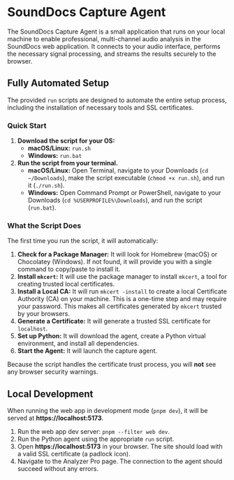 # SoundDocs Capture Agent

The SoundDocs Capture Agent is a small application that runs on your local machine to enable professional, multi-channel audio analysis in the SoundDocs web application. It connects to your audio interface, performs the necessary signal processing, and streams the results securely to the browser.

## Fully Automated Setup

The provided `run` scripts are designed to automate the entire setup process, including the installation of necessary tools and SSL certificates.

### Quick Start

1.  **Download the script for your OS:**
    - **macOS/Linux:** `run.sh`
    - **Windows:** `run.bat`
2.  **Run the script from your terminal.**
    - **macOS/Linux:** Open Terminal, navigate to your Downloads (`cd ~/Downloads`), make the script executable (`chmod +x run.sh`), and run it (`./run.sh`).
    - **Windows:** Open Command Prompt or PowerShell, navigate to your Downloads (`cd %USERPROFILE%\Downloads`), and run the script (`run.bat`).

### What the Script Does

The first time you run the script, it will automatically:

1.  **Check for a Package Manager:** It will look for Homebrew (macOS) or Chocolatey (Windows). If not found, it will provide you with a single command to copy/paste to install it.
2.  **Install `mkcert`:** It will use the package manager to install `mkcert`, a tool for creating trusted local certificates.
3.  **Install a Local CA:** It will run `mkcert -install` to create a local Certificate Authority (CA) on your machine. This is a one-time step and may require your password. This makes all certificates generated by `mkcert` trusted by your browsers.
4.  **Generate a Certificate:** It will generate a trusted SSL certificate for `localhost`.
5.  **Set up Python:** It will download the agent, create a Python virtual environment, and install all dependencies.
6.  **Start the Agent:** It will launch the capture agent.

Because the script handles the certificate trust process, you will **not** see any browser security warnings.

## Local Development

When running the web app in development mode (`pnpm dev`), it will be served at **https://localhost:5173**.

1.  Run the web app dev server: `pnpm --filter web dev`.
2.  Run the Python agent using the appropriate `run` script.
3.  Open **https://localhost:5173** in your browser. The site should load with a valid SSL certificate (a padlock icon).
4.  Navigate to the Analyzer Pro page. The connection to the agent should succeed without any errors.

